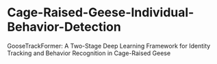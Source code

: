 # Cage-Raised-Geese-Individual-Behavior-Detection
GooseTrackFormer: A Two-Stage Deep Learning Framework for Identity Tracking and Behavior Recognition in Cage-Raised Geese
